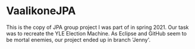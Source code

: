 # VaalikoneJPA

This is the copy of JPA group project I was part of in spring 2021. Our task was to recreate the YLE Election Machine.  As Eclipse and GitHub seem to be mortal enemies, our project ended up in branch 'Jenny'.
